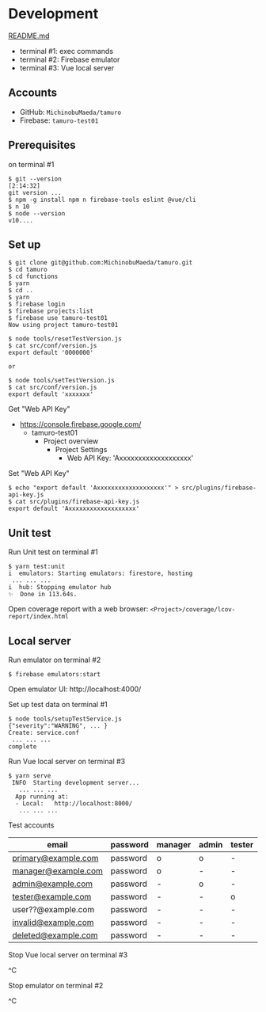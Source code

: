 Development
=====

[README.md](../README.md)

- terminal #1: exec commands
- terminal #2: Firebase emulator
- terminal #3: Vue local server

## Accounts

- GitHub: ``MichinobuMaeda/tamuro``
- Firebase: ``tamuro-test01``

## Prerequisites

on terminal #1

```
$ git --version                                                                                  [2:14:32]
git version ...
$ npm -g install npm n firebase-tools eslint @vue/cli
$ n 10
$ node --version
v10....
```

## Set up

```
$ git clone git@github.com:MichinobuMaeda/tamuro.git
$ cd tamuro
$ cd functions
$ yarn
$ cd ..
$ yarn
$ firebase login
$ firebase projects:list
$ firebase use tamuro-test01
Now using project tamuro-test01

$ node tools/resetTestVersion.js
$ cat src/conf/version.js
export default '0000000'

or

$ node tools/setTestVersion.js
$ cat src/conf/version.js
export default 'xxxxxxx'
```

Get "Web API Key"

- https://console.firebase.google.com/
    - tamuro-test01
        - Project overview
            - Project Settings
                - Web API Key: 'Axxxxxxxxxxxxxxxxxxx'

Set "Web API Key"

```
$ echo "export default 'Axxxxxxxxxxxxxxxxxxx'" > src/plugins/firebase-api-key.js
$ cat src/plugins/firebase-api-key.js
export default 'Axxxxxxxxxxxxxxxxxxx'
```

## Unit test

Run Unit test on terminal #1

```
$ yarn test:unit
i  emulators: Starting emulators: firestore, hosting
 ... ... ...
i  hub: Stopping emulator hub
✨  Done in 113.64s.
```

Open coverage report with a web browser: ``<Project>/coverage/lcov-report/index.html``

## Local server

Run emulator on terminal #2

```
$ firebase emulators:start
```

Open emulator UI: http://localhost:4000/

Set up test data on terminal #1

```
$ node tools/setupTestService.js
{"severity":"WARNING", ... }
Create: service.conf
 ... ... ...
complete
```

Run Vue local server on terminal #3

```
$ yarn serve
 INFO  Starting development server...
   ... ... ...
  App running at:
  - Local:   http://localhost:8000/
   ... ... ...
```

Test accounts

| email | password | manager | admin | tester | valid | deleted |
| --- | --- | --- | --- | --- | --- | --- |
| primary@example.com | password | o | o | - | o | - |
| manager@example.com | password | o | - | - | o | - |
| admin@example.com | password | - | o | - | o | - |
| tester@example.com | password | - | - | o | o | - |
| user??@example.com | password | - | - | - | o | - |
| invalid@example.com | password | - | - | - | - | - |
| deleted@example.com | password | - | - | - | o | o |

Stop Vue local server on terminal #3

^C

Stop emulator on terminal #2

^C
